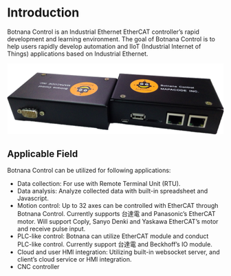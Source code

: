 # Introduction

Botnana Control is an Industrial Ethernet EtherCAT controller’s rapid development and learning environment. The goal of Botnana Control is to help users rapidly develop automation and IIoT (Industrial Internet of Things) applications based on Industrial Ethernet.

![Botnana Control](./botnana-a2-in-box.png)

## Applicable Field

Botnana Control can be utilized for following applications:

* Data collection: For use with Remote Terminal Unit (RTU).
* Data analysis: Analyze collected data with built-in spreadsheet and Javascript.
* Motion control: Up to 32 axes can be controlled with EtherCAT through Botnana Control. Currently supports 台達電 and Panasonic’s EtherCAT motor.
 Will support Coply, Sanyo Denki and Yaskawa EtherCAT’s motor and receive pulse input.
* PLC-like control: Botnana can utilize EtherCAT module and conduct PLC-like control. Currently support 台達電 and Beckhoff’s IO module.
* Cloud and user HMI integration: Utilizing built-in websocket server, and client’s cloud service or HMI integration.
* CNC controller

